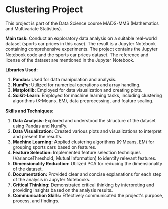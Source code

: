 # Clustering Project

This project is part of the Data Science course MADS-MMS (Mathematics and Multivariate Statistics).

**Main task:** Conduct an exploratory data analysis on a suitable real-world dataset (sports car prices in this case). The result is a Jupyter Notebook containing comprehensive experiments. The project contains the Jupyter Notebook code and the sports car prices dataset. The reference and license of the dataset are mentioned in the Jupyter Notebook.

**Libraries Used:**
1. **Pandas:** Used for data manipulation and analysis.
2. **NumPy:** Utilized for numerical operations and array handling.
3. **Matplotlib:** Employed for data visualization and creating plots.
4. **Scikit-Learn:** Employed for machine learning tasks, including clustering algorithms (K-Means, EM), data preprocessing, and feature scaling.

**Skills and Techniques**:
1. **Data Analysis:** Explored and understood the structure of the dataset using Pandas and NumPy.
2. **Data Visualization:** Created various plots and visualizations to interpret and present the results.
3. **Machine Learning:** Applied clustering algorithms (K-Means, EM) for grouping sports cars based on features.
4. **Feature Selection:** Implemented feature selection techniques (VarianceThreshold, Mutual Information) to identify relevant features.
5. **Dimensionality Reduction:** Utilized PCA for reducing the dimensionality of the dataset.
6. **Documentation:** Provided clear and concise explanations for each step of the analysis in Jupyter Notebooks.
7. **Critical Thinking:** Demonstrated critical thinking by interpreting and providing insights based on the analysis results.
8. **Communication Skills:** Effectively communicated the project's purpose, process, and findings.
